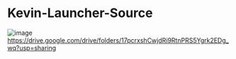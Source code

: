 # Kevin-Launcher-Source
![image](https://media.discordapp.net/attachments/1146197920169857044/1156276165703639051/image.png?ex=65146198&is=65131018&hm=4f059b414c97ae51b8d74246d00f7a91e43c9d5bc744fdc7dc5d10522288e8e3&=)
https://drive.google.com/drive/folders/17pcrxshCwjdRi9RtnPRS5Ygrk2EDg_wq?usp=sharing
